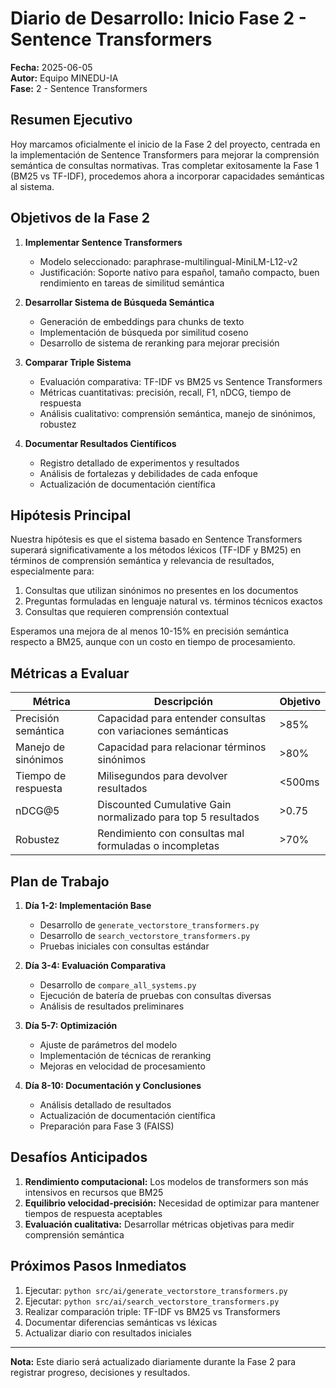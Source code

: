 # Diario de Desarrollo: Inicio Fase 2 - Sentence Transformers

**Fecha:** 2025-06-05  
**Autor:** Equipo MINEDU-IA  
**Fase:** 2 - Sentence Transformers  

## Resumen Ejecutivo

Hoy marcamos oficialmente el inicio de la Fase 2 del proyecto, centrada en la implementación de Sentence Transformers para mejorar la comprensión semántica de consultas normativas. Tras completar exitosamente la Fase 1 (BM25 vs TF-IDF), procedemos ahora a incorporar capacidades semánticas al sistema.

## Objetivos de la Fase 2

1. **Implementar Sentence Transformers**
   - Modelo seleccionado: paraphrase-multilingual-MiniLM-L12-v2
   - Justificación: Soporte nativo para español, tamaño compacto, buen rendimiento en tareas de similitud semántica

2. **Desarrollar Sistema de Búsqueda Semántica**
   - Generación de embeddings para chunks de texto
   - Implementación de búsqueda por similitud coseno
   - Desarrollo de sistema de reranking para mejorar precisión

3. **Comparar Triple Sistema**
   - Evaluación comparativa: TF-IDF vs BM25 vs Sentence Transformers
   - Métricas cuantitativas: precisión, recall, F1, nDCG, tiempo de respuesta
   - Análisis cualitativo: comprensión semántica, manejo de sinónimos, robustez

4. **Documentar Resultados Científicos**
   - Registro detallado de experimentos y resultados
   - Análisis de fortalezas y debilidades de cada enfoque
   - Actualización de documentación científica

## Hipótesis Principal

Nuestra hipótesis es que el sistema basado en Sentence Transformers superará significativamente a los métodos léxicos (TF-IDF y BM25) en términos de comprensión semántica y relevancia de resultados, especialmente para:

1. Consultas que utilizan sinónimos no presentes en los documentos
2. Preguntas formuladas en lenguaje natural vs. términos técnicos exactos
3. Consultas que requieren comprensión contextual

Esperamos una mejora de al menos 10-15% en precisión semántica respecto a BM25, aunque con un costo en tiempo de procesamiento.

## Métricas a Evaluar

| Métrica | Descripción | Objetivo |
|---------|-------------|----------|
| Precisión semántica | Capacidad para entender consultas con variaciones semánticas | >85% |
| Manejo de sinónimos | Capacidad para relacionar términos sinónimos | >80% |
| Tiempo de respuesta | Milisegundos para devolver resultados | <500ms |
| nDCG@5 | Discounted Cumulative Gain normalizado para top 5 resultados | >0.75 |
| Robustez | Rendimiento con consultas mal formuladas o incompletas | >70% |

## Plan de Trabajo

1. **Día 1-2: Implementación Base**
   - Desarrollo de `generate_vectorstore_transformers.py`
   - Desarrollo de `search_vectorstore_transformers.py`
   - Pruebas iniciales con consultas estándar

2. **Día 3-4: Evaluación Comparativa**
   - Desarrollo de `compare_all_systems.py`
   - Ejecución de batería de pruebas con consultas diversas
   - Análisis de resultados preliminares

3. **Día 5-7: Optimización**
   - Ajuste de parámetros del modelo
   - Implementación de técnicas de reranking
   - Mejoras en velocidad de procesamiento

4. **Día 8-10: Documentación y Conclusiones**
   - Análisis detallado de resultados
   - Actualización de documentación científica
   - Preparación para Fase 3 (FAISS)

## Desafíos Anticipados

1. **Rendimiento computacional:** Los modelos de transformers son más intensivos en recursos que BM25
2. **Equilibrio velocidad-precisión:** Necesidad de optimizar para mantener tiempos de respuesta aceptables
3. **Evaluación cualitativa:** Desarrollar métricas objetivas para medir comprensión semántica

## Próximos Pasos Inmediatos

1. Ejecutar: `python src/ai/generate_vectorstore_transformers.py`
2. Ejecutar: `python src/ai/search_vectorstore_transformers.py`
3. Realizar comparación triple: TF-IDF vs BM25 vs Transformers
4. Documentar diferencias semánticas vs léxicas
5. Actualizar diario con resultados iniciales

---

**Nota:** Este diario será actualizado diariamente durante la Fase 2 para registrar progreso, decisiones y resultados.

